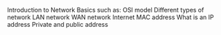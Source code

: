 Introduction to Network Basics such as:
OSI model
Different types of network
LAN network
WAN network
Internet
MAC address
What is an IP address
Private and public address
